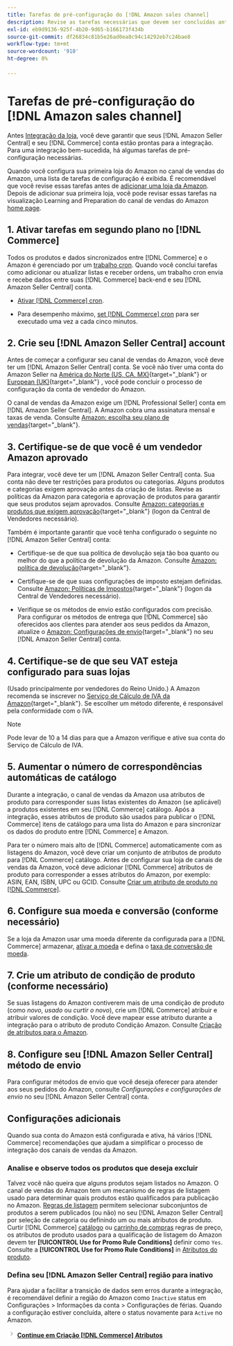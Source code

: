 ```yaml
---
title: Tarefas de pré-configuração do [!DNL Amazon sales channel]
description: Revise as tarefas necessárias que devem ser concluídas antes de integrar sua loja de Adobe Commerce ou Magento Open Source no Sales Channel Amazon.
exl-id: eb9d9136-925f-4b20-9d65-b166173f434b
source-git-commit: df26834c81b5e26ad0ea8c94c14292eb7c24bae8
workflow-type: tm+mt
source-wordcount: '910'
ht-degree: 0%

---
```


# Tarefas de pré-configuração do [!DNL Amazon sales channel]

Antes [Integração da loja](./store-integration.md), você deve garantir que seus [!DNL Amazon Seller Central] e seu [!DNL Commerce] conta estão prontas para a integração. Para uma integração bem-sucedida, há algumas tarefas de pré-configuração necessárias.

Quando você configura sua primeira loja do Amazon no canal de vendas do Amazon, uma lista de tarefas de configuração é exibida. É recomendável que você revise essas tarefas antes de [adicionar uma loja da Amazon](./store-integration.md). Depois de adicionar sua primeira loja, você pode revisar essas tarefas na visualização Learning and Preparation do canal de vendas do Amazon [home page](./amazon-sales-channel-home.md).

## 1. Ativar tarefas em segundo plano no [!DNL Commerce]

Todos os produtos e dados sincronizados entre [!DNL Commerce] e o Amazon é gerenciado por um [trabalho cron](https://experienceleague.adobe.com/docs/commerce-admin/systems/tools/cron.html). Quando você conclui tarefas como adicionar ou atualizar listas e receber ordens, um trabalho cron envia e recebe dados entre suas [!DNL Commerce] back-end e seu [!DNL Amazon Seller Central] conta.

- [Ativar [!DNL Commerce] cron](https://experienceleague.adobe.com/docs/commerce-admin/systems/tools/cron.html).

- Para desempenho máximo, [set [!DNL Commerce] cron](https://experienceleague.adobe.com/docs/commerce-admin/config/advanced/system.html) para ser executado uma vez a cada cinco minutos.

## 2. Crie seu [!DNL Amazon Seller Central] account

Antes de começar a configurar seu canal de vendas do Amazon, você deve ter um [!DNL Amazon Seller Central] conta. Se você não tiver uma conta do Amazon Seller na [América do Norte (US, CA, MX)](https://sell.amazon.com/){target="_blank"} or [European (UK)](https://sell.amazon.co.uk/sell-online/beginners-guide){target="_blank"} , você pode concluir o processo de configuração da conta de vendedor do Amazon.

O canal de vendas da Amazon exige um [!DNL Professional Seller] conta em [!DNL Amazon Seller Central]. A Amazon cobra uma assinatura mensal e taxas de venda. Consulte [Amazon: escolha seu plano de vendas](https://sell.amazon.com/pricing.html){target="_blank"}.

## 3. Certifique-se de que você é um vendedor Amazon aprovado

Para integrar, você deve ter um [!DNL Amazon Seller Central] conta. Sua conta não deve ter restrições para produtos ou categorias. Alguns produtos e categorias exigem aprovação antes da criação de listas. Revise as políticas da Amazon para categoria e aprovação de produtos para garantir que seus produtos sejam aprovados. Consulte [Amazon: categorias e produtos que exigem aprovação](https://sellercentral.amazon.com/gp/help/200333160){target="_blank"} (logon da Central de Vendedores necessário).

Também é importante garantir que você tenha configurado o seguinte no [!DNL Amazon Seller Central] conta:

- Certifique-se de que sua política de devolução seja tão boa quanto ou melhor do que a política de devolução da Amazon. Consulte [Amazon: política de devolução](https://www.amazon.com/gp/help/customer/display.html){target="_blank"}.

- Certifique-se de que suas configurações de imposto estejam definidas. Consulte [Amazon: Políticas de Impostos](https://sellercentral.amazon.com/gp/help/external/help.html){target="_blank"} (logon da Central de Vendedores necessário).

- Verifique se os métodos de envio estão configurados com precisão. Para configurar os métodos de entrega que [!DNL Commerce] são oferecidos aos clientes para atender aos seus pedidos da Amazon, atualize o [Amazon: Configurações de envio](https://sellercentral.amazon.com/sbr/ref=xx_shipset_dnav_xx#shipping_templates){target="_blank"} no seu [!DNL Amazon Seller Central] conta.

## 4. Certifique-se de que seu VAT esteja configurado para suas lojas

(Usado principalmente por vendedores do Reino Unido.) A Amazon recomenda se inscrever no [Serviço de Cálculo de IVA da Amazon](https://sell.amazon.co.uk/learn/vat-resources#vat-services-on-amazon){target="_blank"}. Se escolher um método diferente, é responsável pela conformidade com o IVA.

>[!NOTE]
>
>Pode levar de 10 a 14 dias para que a Amazon verifique e ative sua conta do Serviço de Cálculo de IVA.

## 5. Aumentar o número de correspondências automáticas de catálogo

Durante a integração, o canal de vendas da Amazon usa atributos de produto para corresponder suas listas existentes do Amazon (se aplicável) a produtos existentes em seu [!DNL Commerce] catálogo. Após a integração, esses atributos de produto são usados para publicar o [!DNL Commerce] itens de catálogo para uma lista do Amazon e para sincronizar os dados do produto entre [!DNL Commerce] e Amazon.

Para ter o número mais alto de [!DNL Commerce] automaticamente com as listagens do Amazon, você deve criar um conjunto de atributos de produto para [!DNL Commerce] catálogo. Antes de configurar sua loja de canais de vendas da Amazon, você deve adicionar [!DNL Commerce] atributos de produto para corresponder a esses atributos do Amazon, por exemplo: ASIN, EAN, ISBN, UPC ou GCID. Consulte [Criar um atributo de produto no [!DNL Commerce]](./ob-creating-magento-attributes.md).

## 6. Configure sua moeda e conversão (conforme necessário)

Se a loja da Amazon usar uma moeda diferente da configurada para a [!DNL Commerce] armazenar, [ativar a moeda](https://experienceleague.adobe.com/docs/commerce-admin/config/general/currency-setup.html) e defina o [taxa de conversão de moeda](https://experienceleague.adobe.com/docs/commerce-admin/stores-sales/site-store/currency/currency-update.html).

## 7. Crie um atributo de condição de produto (conforme necessário)

Se suas listagens do Amazon contiverem mais de uma condição de produto (como _novo_, _usado_ ou _curtir o novo_), crie um [!DNL Commerce] atribuir e atribuir valores de condição. Você deve mapear esse atributo durante a integração para o atributo de produto Condição Amazon. Consulte [Criação de atributos para o Amazon](./ob-creating-magento-attributes.md).

## 8. Configure seu [!DNL Amazon Seller Central] método de envio

Para configurar métodos de envio que você deseja oferecer para atender aos seus pedidos do Amazon, consulte _Configurações e configurações de envio_ no seu [!DNL Amazon Seller Central] conta.

## Configurações adicionais

Quando sua conta do Amazon está configurada e ativa, há vários [!DNL Commerce] recomendações que ajudam a simplificar o processo de integração dos canais de vendas da Amazon.

### Analise e observe todos os produtos que deseja excluir

Talvez você não queira que alguns produtos sejam listados no Amazon. O canal de vendas do Amazon tem um mecanismo de regras de listagem usado para determinar quais produtos estão qualificados para publicação no Amazon. [Regras de listagem](./listing-rules.md) permitem selecionar subconjuntos de produtos a serem publicados (ou não) no seu [!DNL Amazon Seller Central] por seleção de categoria ou definindo um ou mais atributos de produto. Curtir [!DNL Commerce] [catálogo](https://experienceleague.adobe.com/docs/commerce-admin/marketing/promotions/catalog-rules/price-rules-catalog.html) ou [carrinho de compras](https://experienceleague.adobe.com/docs/commerce-admin/marketing/promotions/cart-rules/price-rules-cart.html) regras de preço, os atributos de produto usados para a qualificação de listagem do Amazon devem ter **[!UICONTROL Use for Promo Rule Conditions]** definir como `Yes`. Consulte a **[!UICONTROL Use for Promo Rule Conditions]** in [Atributos do produto](https://experienceleague.adobe.com/docs/commerce-admin/catalog/product-attributes/product-attributes.html).

### Defina seu [!DNL Amazon Seller Central] região para inativo

Para ajudar a facilitar a transição de dados sem erros durante a integração, é recomendável definir a região do Amazon como `Inactive` status em Configurações > Informações da conta > Configurações de férias. Quando a configuração estiver concluída, altere o status novamente para `Active` no Amazon.

![Ícone Avançar](assets/btn-next.png) [**Continue em Criação [!DNL Commerce] Atributos**](./ob-creating-magento-attributes.md)
